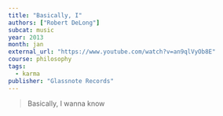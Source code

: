 ```yaml
---
title: "Basically, I"
authors: ["Robert DeLong"]
subcat: music
year: 2013
month: jan
external_url: "https://www.youtube.com/watch?v=an9qlVyOb8E"
course: philosophy
tags:
  - karma
publisher: "Glassnote Records"
---
```


> Basically, I wanna know  
